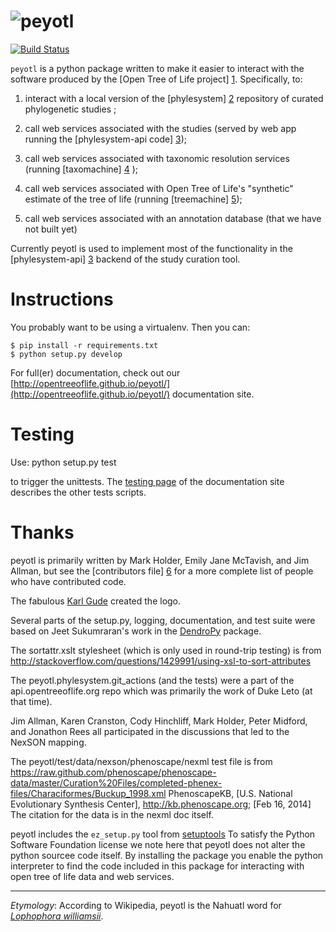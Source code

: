 # ![peyotl](https://raw.githubusercontent.com/OpenTreeOfLife/peyotl/master/doc/peyotl-logo.png)
[![Build Status](https://secure.travis-ci.org/OpenTreeOfLife/peyotl.png)](http://travis-ci.org/OpenTreeOfLife/peyotl)

<code>peyotl</code> is a python package written to make it easier to
interact with the software produced by the [Open Tree of Life project] [1].
Specifically, to:

1. interact with a local version of the [phylesystem] [2] repository of 
    curated phylogenetic studies ;

2. call web services associated with the studies (served by web app 
    running the [phylesystem-api code] [3]);

3. call web services associated with taxonomic resolution services
    (running [taxomachine] [4] );

4. call web services associated with Open Tree of Life's "synthetic" estimate
    of the tree of life (running [treemachine] [5]);

5. call web services associated with an annotation database (that
     we have not built yet)

Currently peyotl is used to implement most of the functionality in the 
[phylesystem-api] [3] backend of the study curation tool.

# Instructions
You probably want to be using a virtualenv. Then you can:

    $ pip install -r requirements.txt
    $ python setup.py develop

For full(er) documentation, check out our [http://opentreeoflife.github.io/peyotl/](http://opentreeoflife.github.io/peyotl/) documentation site.

# Testing

Use:
    python setup.py test

to trigger the unittests. The [testing page](http://opentreeoflife.github.io/peyotl/testing/) of
the documentation site
describes the other tests scripts.


# Thanks

peyotl is primarily written by Mark Holder, Emily Jane McTavish, and Jim Allman, 
but see the [contributors file] [6] for a more complete list
of people who have contributed code.

The fabulous <a href="http://karlgude.com/about/">Karl Gude</a> created the logo.

Several parts of the setup.py, logging, documentation, and test suite were 
based on Jeet Sukumraran's work in the [DendroPy](http://pythonhosted.org/DendroPy/) package.

The sortattr.xslt stylesheet (which is only used in round-trip testing) is from 
   http://stackoverflow.com/questions/1429991/using-xsl-to-sort-attributes

The peyotl.phylesystem.git_actions (and the tests) were a part of the api.opentreeoflife.org
    repo which was primarily the work of Duke Leto (at that time).

Jim Allman, Karen Cranston, Cody Hinchliff, Mark Holder, Peter Midford, and Jonathon Rees
all participated in the discussions that led to the NexSON mapping.

The peyotl/test/data/nexson/phenoscape/nexml test file is from
    https://raw.github.com/phenoscape/phenoscape-data/master/Curation%20Files/completed-phenex-files/Characiformes/Buckup_1998.xml
    PhenoscapeKB, [U.S. National Evolutionary Synthesis Center], http://kb.phenoscape.org; [Feb 16, 2014]
    The citation for the data is in the nexml doc itself.

peyotl includes the `ez_setup.py` tool from [setuptools](https://pypi.python.org/pypi/setuptools)
    To satisfy the Python Software Foundation license we note here that peyotl does not 
    alter the python sourcee code itself. By installing the package you enable the python
    interpreter to find the code included in this package for interacting with open tree of life
    data and web services.



****************

*Etymology*: According to Wikipedia, peyotl is the Nahuatl word for [*Lophophora williamsii*](http://en.wikipedia.org/wiki/Lophophora_williamsii).

[1]: http://blog.opentreeoflife.org/
[2]: https://github.com/OpenTreeOfLife/phylesystem
[3]: https://github.com/OpenTreeOfLife/phylesystem-api
[4]: https://github.com/OpenTreeOfLife/taxomachine
[5]: https://github.com/OpenTreeOfLife/treemachine
[6]: https://raw.githubusercontent.com/OpenTreeOfLife/peyotl/master/CONTRIBUTORS.txt
